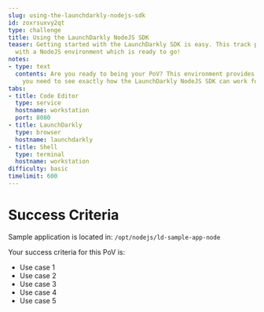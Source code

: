 ```yaml
---
slug: using-the-launchdarkly-nodejs-sdk
id: zoxrsuxvy2qt
type: challenge
title: Using the LaunchDarkly NodeJS SDK
teaser: Getting started with the LaunchDarkly SDK is easy. This track provides you
  with a NodeJS environment which is ready to go!
notes:
- type: text
  contents: Are you ready to being your PoV? This environment provides you with everything
    you need to see exactly how the LaunchDarkly NodeJS SDK can work for you.
tabs:
- title: Code Editor
  type: service
  hostname: workstation
  port: 8080
- title: LaunchDarkly
  type: browser
  hostname: launchdarkly
- title: Shell
  type: terminal
  hostname: workstation
difficulty: basic
timelimit: 600
---
```

# Success Criteria

Sample application is located in:
`/opt/nodejs/ld-sample-app-node`

Your success criteria for this PoV is:
* Use case 1
* Use case 2
* Use case 3
* Use case 4
* Use case 5
